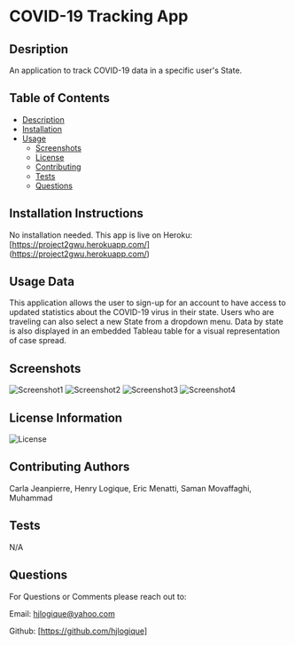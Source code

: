 
# COVID-19 Tracking App
      
## Desription
            
An application to track COVID-19 data in a specific user's State. 
    
## Table of Contents
    
* [Description](#description)
* [Installation](#installation)
* [Usage](#usage)
    * [Screenshots](#Screenshots)
    * [License](#license)
    * [Contributing](#contributing)
    * [Tests](#tests)
    * [Questions](#questions)
    
## Installation Instructions
No installation needed. This app is live on Heroku: [https://project2gwu.herokuapp.com/] (https://project2gwu.herokuapp.com/)
    
## Usage Data
This application allows the user to sign-up for an account to have access to updated statistics about the COVID-19 virus in their state. Users who are traveling can also select a new State from a dropdown menu. Data by state is also displayed in an embedded Tableau table for a visual representation of case spread.

## Screenshots
![Screenshot1](https://user-images.githubusercontent.com/68793022/100146059-4f303280-2e67-11eb-9bdb-74be2ab1738c.PNG)
![Screenshot2](https://user-images.githubusercontent.com/68793022/100146064-50f9f600-2e67-11eb-9fde-bb1eaa92e407.PNG)
![Screenshot3](https://user-images.githubusercontent.com/68793022/100146066-522b2300-2e67-11eb-81f7-62ec84a2f43c.PNG)
![Screenshot4](https://user-images.githubusercontent.com/68793022/100146070-535c5000-2e67-11eb-8184-1304f858ba68.PNG)
    
## License Information
![License](https://img.shields.io/badge/License--green.svg "CovidTracking.com Copyright © 2020 by The Atlantic Monthly Group. (CC BY 4.0)")
    
## Contributing Authors
Carla Jeanpierre, Henry Logique, Eric Menatti, Saman Movaffaghi, Muhammad
    
## Tests
N/A
    
## Questions
    
For Questions or Comments please reach out to:

Email: hjlogique@yahoo.com 

Github: [https://github.com/hjlogique]

  
